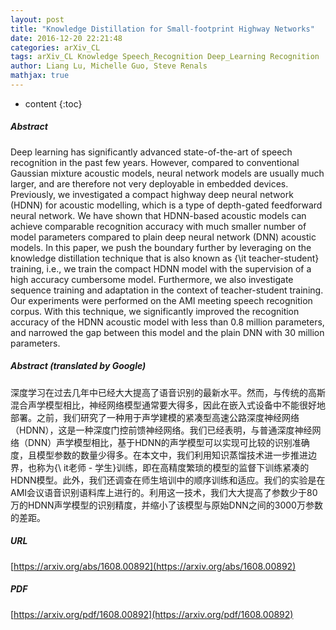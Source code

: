 ```yaml
---
layout: post
title: "Knowledge Distillation for Small-footprint Highway Networks"
date: 2016-12-20 22:21:48
categories: arXiv_CL
tags: arXiv_CL Knowledge Speech_Recognition Deep_Learning Recognition
author: Liang Lu, Michelle Guo, Steve Renals
mathjax: true
---
```


* content
{:toc}

##### Abstract
Deep learning has significantly advanced state-of-the-art of speech recognition in the past few years. However, compared to conventional Gaussian mixture acoustic models, neural network models are usually much larger, and are therefore not very deployable in embedded devices. Previously, we investigated a compact highway deep neural network (HDNN) for acoustic modelling, which is a type of depth-gated feedforward neural network. We have shown that HDNN-based acoustic models can achieve comparable recognition accuracy with much smaller number of model parameters compared to plain deep neural network (DNN) acoustic models. In this paper, we push the boundary further by leveraging on the knowledge distillation technique that is also known as {\it teacher-student} training, i.e., we train the compact HDNN model with the supervision of a high accuracy cumbersome model. Furthermore, we also investigate sequence training and adaptation in the context of teacher-student training. Our experiments were performed on the AMI meeting speech recognition corpus. With this technique, we significantly improved the recognition accuracy of the HDNN acoustic model with less than 0.8 million parameters, and narrowed the gap between this model and the plain DNN with 30 million parameters.

##### Abstract (translated by Google)
深度学习在过去几年中已经大大提高了语音识别的最新水平。然而，与传统的高斯混合声学模型相比，神经网络模型通常要大得多，因此在嵌入式设备中不能很好地部署。之前，我们研究了一种用于声学建模的紧凑型高速公路深度神经网络（HDNN），这是一种深度门控前馈神经网络。我们已经表明，与普通深度神经网络（DNN）声学模型相比，基于HDNN的声学模型可以实现可比较的识别准确度，且模型参数的数量少得多。在本文中，我们利用知识蒸馏技术进一步推进边界，也称为{\ it老师 - 学生}训练，即在高精度繁琐的模型的监督下训练紧​​凑的HDNN模型。此外，我们还调查在师生培训中的顺序训练和适应。我们的实验是在AMI会议语音识别语料库上进行的。利用这一技术，我们大大提高了参数少于80万的HDNN声学模型的识别精度，并缩小了该模型与原始DNN之间的3000万参数的差距。

##### URL
[https://arxiv.org/abs/1608.00892](https://arxiv.org/abs/1608.00892)

##### PDF
[https://arxiv.org/pdf/1608.00892](https://arxiv.org/pdf/1608.00892)

